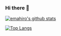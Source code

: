 ### Hi there 👋

<!--
**emahiro/emahiro** is a ✨ _special_ ✨ repository because its `README.md` (this file) appears on your GitHub profile.

Here are some ideas to get you started:

- 🔭 I’m currently working on ...
- 🌱 I’m currently learning ...
- 👯 I’m looking to collaborate on ...
- 🤔 I’m looking for help with ...
- 💬 Ask me about ...
- 📫 How to reach me: ...
- 😄 Pronouns: ...
- ⚡ Fun fact: ...
-->

[![emahiro's github stats](https://github-readme-stats.vercel.app/api?username=emahiro&count_private=true&show_icons=true)](https://github-readme-stats.vercel.app/api?username=emahiro&count_private=true&show_icons=true)

[![Top Langs](https://github-readme-stats.vercel.app/api/top-langs/?username=emahiro)](https://github-readme-stats.vercel.app/api/top-langs/?username=emahiro)
